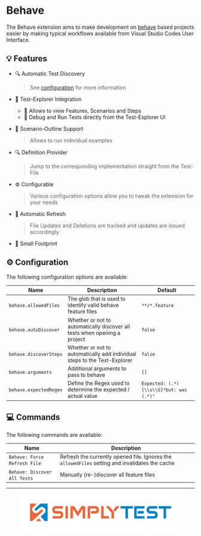 # Behave

The Behave extension aims to make development on [behave](https://behave.readthedocs.io/en/latest/) based projects easier by making typical workflows available from Visual Studio Codes User Interface.

## 💡 Features

* 🔍 Automatic Test Discovery
  > See [configuration](#️-configuration) for more information


* 🧪 Test-Explorer Integration
  * 👀 Allows to view Features, Scenarios and Steps
  * 🐛 Debug and Run Tests directly from the Test-Explorer UI  

* 🔳 Scenario-Outline Support
  > Allows to run individual examples

* 🔍 Definition Provider
  > Jump to the corresponding implementation straight from the Test-File

* ⚙️ Configurable
  > Various configuration options allow you to tweak the extension for your needs

* 🔄 Automatic Refresh
  > File Updates and Deletions are tracked and updates are issued accordingly

* 🤏 Small Footprint

## ⚙️ Configuration

The following configuration options are available:

| Name                   | Description                                                               | Default                                 |
| ---------------------- | ------------------------------------------------------------------------- | --------------------------------------- |
| `behave.allowedFiles`  | The glob that is used to identify valid behave feature files              | `**/*.feature`                          |
| `behave.autoDiscover`  | Whether or not to automatically discover all tests when opening a project | `false`                                 |
| `behave.discoverSteps` | Whether or not to automatically add individual steps to the Test-Explorer | `false`                                 |
| `behave.arguments`     | Additional arguments to pass to behave                                    | `[]`                                    |
| `behave.expectedRegex` | Define the Regex used to determine the expected / actual value            | `Expected: (.*)[\\s\\S]*but: was (.*)"` |

## 💻 Commands

The following commands are available:

| Name                         | Description                                                                                     |
| ---------------------------- | ----------------------------------------------------------------------------------------------- |
| `Behave: Force Refresh File` | Refresh the currently opened file. Ignores the `allowedFiles` setting and invalidates the cache |
| `Behave: Discover All Tests` | Manually (re-)discover all feature files                                                        |
---

<div align="center">

<img height="100" src="./data/banner.png" alt="Banner" />

</div>
